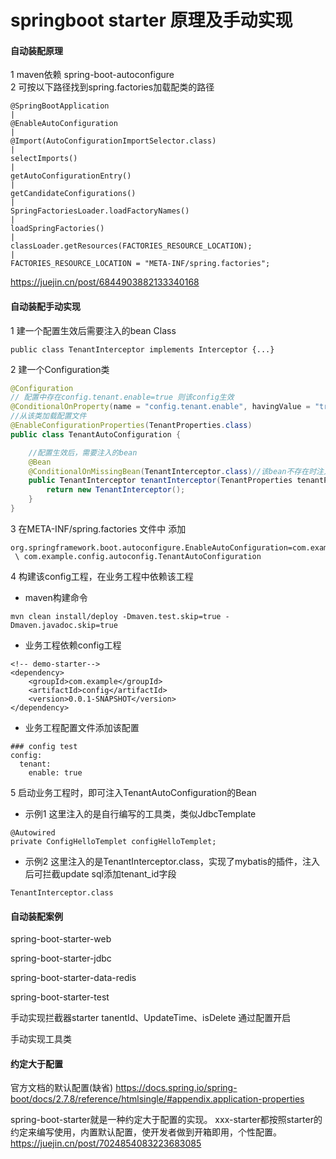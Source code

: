# springboot starter 原理及手动实现

#### 自动装配原理
1 maven依赖 spring-boot-autoconfigure  
2 可按以下路径找到spring.factories加载配类的路径
```
@SpringBootApplication
|
@EnableAutoConfiguration
|
@Import(AutoConfigurationImportSelector.class)
|
selectImports()
|
getAutoConfigurationEntry()
|
getCandidateConfigurations()
|
SpringFactoriesLoader.loadFactoryNames()
|
loadSpringFactories()
|
classLoader.getResources(FACTORIES_RESOURCE_LOCATION);
|
FACTORIES_RESOURCE_LOCATION = "META-INF/spring.factories";
```

https://juejin.cn/post/6844903882133340168

#### 自动装配手动实现

1 建一个配置生效后需要注入的bean Class
```
public class TenantInterceptor implements Interceptor {...}
```

2 建一个Configuration类
```java
@Configuration
// 配置中存在config.tenant.enable=true 则该config生效
@ConditionalOnProperty(name = "config.tenant.enable", havingValue = "true")
//从该类加载配置文件
@EnableConfigurationProperties(TenantProperties.class)
public class TenantAutoConfiguration {

    //配置生效后，需要注入的bean
    @Bean
    @ConditionalOnMissingBean(TenantInterceptor.class)//该bean不存在时注入
    public TenantInterceptor tenantInterceptor(TenantProperties tenantProperties) {
        return new TenantInterceptor();
    }
}
```

3 在META-INF/spring.factories 文件中 添加
```
org.springframework.boot.autoconfigure.EnableAutoConfiguration=com.example.config.autoconfig.ConfigDemoAutoConfiguration,\
 \ com.example.config.autoconfig.TenantAutoConfiguration
```

4 构建该config工程，在业务工程中依赖该工程
- maven构建命令
```
mvn clean install/deploy -Dmaven.test.skip=true -Dmaven.javadoc.skip=true 
```
- 业务工程依赖config工程
```
<!-- demo-starter-->
<dependency>
    <groupId>com.example</groupId>
    <artifactId>config</artifactId>
    <version>0.0.1-SNAPSHOT</version>
</dependency>
```
- 业务工程配置文件添加该配置
```
### config test
config:
  tenant:
    enable: true
```

5 启动业务工程时，即可注入TenantAutoConfiguration的Bean
- 示例1 这里注入的是自行编写的工具类，类似JdbcTemplate
```
@Autowired
private ConfigHelloTemplet configHelloTemplet;
```
- 示例2 这里注入的是TenantInterceptor.class，实现了mybatis的插件，注入后可拦截update sql添加tenant_id字段

```
TenantInterceptor.class
```

#### 自动装配案例

spring-boot-starter-web

spring-boot-starter-jdbc

spring-boot-starter-data-redis

spring-boot-starter-test

手动实现拦截器starter tanentId、UpdateTime、isDelete
通过配置开启

手动实现工具类



#### 约定大于配置
官方文档的默认配置(缺省)
https://docs.spring.io/spring-boot/docs/2.7.8/reference/htmlsingle/#appendix.application-properties

spring-boot-starter就是一种约定大于配置的实现。
xxx-starter都按照starter的约定来编写使用，内置默认配置，使开发者做到开箱即用，个性配置。
https://juejin.cn/post/7024854083223683085







